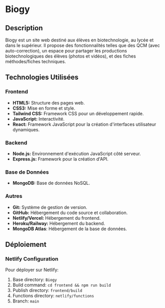 # Biogy

## Description

Biogy est un site web destiné aux élèves en biotechnologie, au lycée et dans le supérieur. Il propose des fonctionnalités telles que des QCM (avec auto-correction), un espace pour partager les productions biotechnologiques des élèves (photos et vidéos), et des fiches méthodes/fiches techniques.

## Technologies Utilisées

### Frontend

*   **HTML5:** Structure des pages web.
*   **CSS3:** Mise en forme et style.
*   **Tailwind CSS:** Framework CSS pour un développement rapide.
*   **JavaScript:** Interactivité.
*   **React:** Framework JavaScript pour la création d'interfaces utilisateur dynamiques.

### Backend

*   **Node.js:** Environnement d'exécution JavaScript côté serveur.
*   **Express.js:** Framework pour la création d'API.

### Base de Données

*   **MongoDB:** Base de données NoSQL.

### Autres

*   **Git:** Système de gestion de version.
*   **GitHub:** Hébergement du code source et collaboration.
*   **Netlify/Vercel:** Hébergement du frontend.
*   **Heroku/Railway:** Hébergement du backend.
*   **MongoDB Atlas**: Hébergement de la base de données.

## Déploiement

### Netlify Configuration

Pour déployer sur Netlify:

1. Base directory: `Biogy`
2. Build command: `cd frontend && npm run build`
3. Publish directory: `frontend/build`
4. Functions directory: `netlify/functions`
5. Branch: `main`